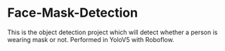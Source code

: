 # Face-Mask-Detection
This is the object detection project which will detect whether a person is wearing mask or not.
Performed in YoloV5 with Roboflow.
